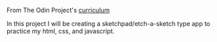 From The Odin Project's [curriculum](http://www.theodinproject.com/courses/web-development-101/lessons/etch-a-sketch-project)

In this project I will be creating a sketchpad/etch-a-sketch type app to practice my html, css, and javascript.
